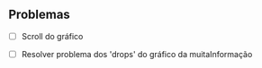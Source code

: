 ## Problemas
- [ ] Scroll do gráfico

- [ ] Resolver problema dos 'drops' do gráfico da muitaInformação
